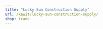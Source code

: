 ```yaml
---
title: "Lucky Sun Construction Supply"
url: /kawit/lucky-sun-construction-supply/
shop: trade
---
```

